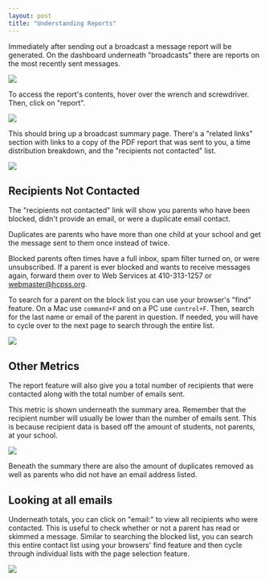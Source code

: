 ```yaml
---
layout: post
title: "Understanding Reports"
---
```


Immediately after sending out a broadcast a message report will be generated. On the dashboard underneath "broadcasts" there are reports on the most recently sent messages. 

![](/school-messenger-help/images/reports/completed-area.png)

To access the report's contents, hover over the wrench and screwdriver. Then, click on "report". 

![](/school-messenger-help/images/reports/check-reports.png)

This should bring up a broadcast summary page. There's a "related links" section with links to a copy of the PDF report that was sent to you, a time distribution breakdown, and the "recipients not contacted" list. 

![](/school-messenger-help/images/reports/related-links.png)

## Recipients Not Contacted

The "recipients not contacted" link will show you parents who have been blocked, didn't provide an email, or were a duplicate email contact. 

Duplicates are parents who have more than one child at your school and get the message sent to them once instead of twice.

Blocked parents often times have a full inbox, spam filter turned on, or were unsubscribed. If a parent is ever blocked and wants to receive messages again, forward them over to Web Services at 410-313-1257 or <a href="mailto:webmaster@hcpss.org">webmaster@hcpss.org</a>. 

To search for a parent on the block list you can use your browser's "find" feature. On a Mac use <code>command+F</code> and on a PC use <code>control+F</code>. Then, search for the last name or email of the parent in question. If needed, you will have to cycle over to the next page to search through the entire list. 

![](/school-messenger-help/images/reports/pagnation.png)

## Other Metrics

The report feature will also give you a total number of recipients that were contacted along with the total number of emails sent. 

This metric is shown underneath the summary area. Remember that the recipient number will usually be lower than the number of emails sent. This is because recipient data is based off the amount of students, not parents, at your school.

![](/school-messenger-help/images/reports/number-emails.png)

Beneath the summary there are also the amount of duplicates removed as well as parents who did not have an email address listed. 

## Looking at all emails

Underneath totals, you can click on "email:" to view all recipients who were contacted. This is useful to check whether or not a parent has read or skimmed a message. Similar to searching the blocked list, you can search this entire contact list using your browsers' find feature and then cycle through individual lists with the page selection feature.

![](/school-messenger-help/images/reports/check-all-emails.png) 